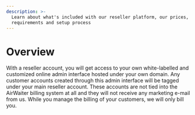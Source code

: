 ```yaml
---
description: >-
  Learn about what's included with our reseller platform, our prices,
  requirements and setup process
---
```


# Overview

With a reseller account, you will get access to your own white-labelled and customized online admin interface hosted under your own domain. Any customer accounts created through this admin interface will be tagged under your main reseller account. These accounts are not tied into the AirWaiter billing system at all and they will not receive any marketing e-mail from us. While you manage the billing of your customers, we will only bill you.

